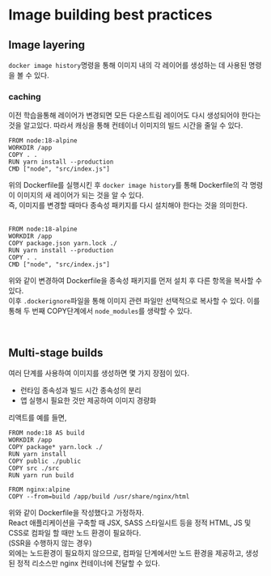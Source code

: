 # Image building best practices

## Image layering

`docker image history`명령을 통해 이미지 내의 각 레이어를 생성하는 데 사용된 명령을 볼 수 있다.

### caching

이전 학습을통해 레이어가 변경되면 모든 다운스트림 레이어도 다시 생성되어야 한다는 것을 알고있다. 따라서 캐싱을 통해 컨테이너 이미지의 빌드 시간을 줄일 수 있다.

```
FROM node:18-alpine
WORKDIR /app
COPY . .
RUN yarn install --production
CMD ["node", "src/index.js"]
```

위의 Dockerfile를 실행시킨 후 `docker image history`를 통해 Dockerfile의 각 명령이 이미지의 새 레이어가 되는 것을 알 수 있다.<br/>
즉, 이미지를 변경할 때마다 종속성 패키지를 다시 설치해야 한다는 것을 의미한다.<br/>
<br/>

```
FROM node:18-alpine
WORKDIR /app
COPY package.json yarn.lock ./
RUN yarn install --production
COPY . .
CMD ["node", "src/index.js"]
```

위와 같이 변경하여 Dockerfile을 종속성 패키지를 먼저 설치 후 다른 항목을 복사할 수 있다.<br/>
이후 `.dockerignore`파일을 통해 이미지 관련 파일만 선택적으로 복사할 수 있다. 이를 통해 두 번째 COPY단계에서 `node_modules`를 생략할 수 있다.

<br/>

## Multi-stage builds

여러 단계를 사용하여 이미지를 생성하면 몇 가지 장점이 있다.

- 런타임 종속성과 빌드 시간 종속성의 분리
- 앱 실행시 필요한 것만 제공하여 이미지 경량화

리액트를 예를 들면,<br/>

```
FROM node:18 AS build
WORKDIR /app
COPY package* yarn.lock ./
RUN yarn install
COPY public ./public
COPY src ./src
RUN yarn run build

FROM nginx:alpine
COPY --from=build /app/build /usr/share/nginx/html
```

위와 같이 Dockerfile을 작성했다고 가정하자.<br/>
React 애플리케이션을 구축할 때 JSX, SASS 스타일시트 등을 정적 HTML, JS 및 CSS로 컴파일 할 때만 노드 환경이 필요하다.<br/>
(SSR을 수행하지 않는 경우)<br/>
외에는 노드환경이 필요하지 않으므로, 컴파일 단계에서만 노드 환경을 제공하고, 생성된 정적 리소스만 nginx 컨테이너에 전달할 수 있다.

